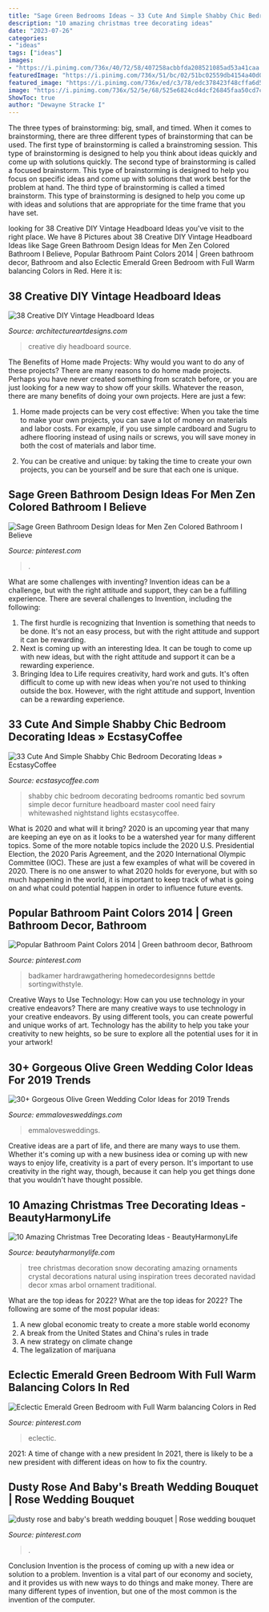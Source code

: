 ```yaml
---
title: "Sage Green Bedrooms Ideas ~ 33 Cute And Simple Shabby Chic Bedroom Decorating Ideas » Ecstasycoffee"
description: "10 amazing christmas tree decorating ideas"
date: "2023-07-26"
categories:
- "ideas"
tags: ["ideas"]
images:
- "https://i.pinimg.com/736x/40/72/58/407258acbbfda208521085ad53a41caa.jpg"
featuredImage: "https://i.pinimg.com/736x/51/bc/02/51bc02559db4154a40d0201a4514b920.jpg"
featured_image: "https://i.pinimg.com/736x/ed/c3/78/edc378423f48cffa6d518962c5a70710.jpg"
image: "https://i.pinimg.com/736x/52/5e/68/525e6824cd4dcf26845faa50cd7cceb1.jpg"
ShowToc: true
author: "Dewayne Stracke I"
---
```



The three types of brainstorming: big, small, and timed.
When it comes to brainstorming, there are three different types of brainstorming that can be used. The first type of brainstorming is called a brainstroming session. This type of brainstorming is designed to help you think about ideas quickly and come up with solutions quickly. The second type of brainstorming is called a focused brainstorm. This type of brainstorming is designed to help you focus on specific ideas and come up with solutions that work best for the problem at hand. The third type of brainstorming is called a timed brainstorm. This type of brainstorming is designed to help you come up with ideas and solutions that are appropriate for the time frame that you have set.

	

		
looking for 38 Creative DIY Vintage Headboard Ideas you've visit to the right place. We have 8 Pictures about 38 Creative DIY Vintage Headboard Ideas like Sage Green Bathroom Design Ideas for Men Zen Colored Bathroom I Believe, Popular Bathroom Paint Colors 2014 | Green bathroom decor, Bathroom and also Eclectic Emerald Green Bedroom with Full Warm balancing Colors in Red. Here it is:
		
    
## 38 Creative DIY Vintage Headboard Ideas

<img loading=lazy src="https://www.architectureartdesigns.com/wp-content/uploads/2013/09/14.jpg" onerror="this.onerror=null;this.src='https://tse4.mm.bing.net/th?id=OIP.XDkjkD-382ExQ6yTODDYWwHaJ4&amp;pid=15.1';" alt="38 Creative DIY Vintage Headboard Ideas">

_Source: architectureartdesigns.com_

>creative diy headboard source. 

	

The Benefits of Home made Projects: Why would you want to do any of these projects?
There are many reasons to do home made projects. Perhaps you have never created something from scratch before, or you are just looking for a new way to show off your skills. Whatever the reason, there are many benefits of doing your own projects. Here are just a few: 
1. Home made projects can be very cost effective: When you take the time to make your own projects, you can save a lot of money on materials and labor costs. For example, if you use simple cardboard and Sugru to adhere flooring instead of using nails or screws, you will save money in both the cost of materials and labor time. 

2. You can be creative and unique: by taking the time to create your own projects, you can be yourself and be sure that each one is unique.

    
## Sage Green Bathroom Design Ideas For Men Zen Colored Bathroom I Believe

<img loading=lazy src="https://i.pinimg.com/736x/40/72/58/407258acbbfda208521085ad53a41caa.jpg" onerror="this.onerror=null;this.src='https://tse1.mm.bing.net/th?id=OIP.DOwmkqeuM9Zuxeamh6a-hAHaLH&amp;pid=15.1';" alt="Sage Green Bathroom Design Ideas for Men Zen Colored Bathroom I Believe">

_Source: pinterest.com_

>. 

	

What are some challenges with inventing?
Invention ideas can be a challenge, but with the right attitude and support, they can be a fulfilling experience. There are several challenges to Invention, including the following:
1. The first hurdle is recognizing that Invention is something that needs to be done. It's not an easy process, but with the right attitude and support it can be rewarding.
2. Next is coming up with an interesting Idea. It can be tough to come up with new ideas, but with the right attitude and support it can be a rewarding experience. 
3. Bringing Idea to Life requires creativity, hard work and guts. It's often difficult to come up with new ideas when you're not used to thinking outside the box. However, with the right attitude and support, Invention can be a rewarding experience.

    
## 33 Cute And Simple Shabby Chic Bedroom Decorating Ideas » EcstasyCoffee

<img loading=lazy src="https://i2.wp.com/www.ecstasycoffee.com/wp-content/uploads/2016/08/Romantic-Shabby-Chic-Bedroom-With-Fairy-Lights-Over-Headboard-And-Whitewashed-Nightstand.jpg" onerror="this.onerror=null;this.src='https://tse2.mm.bing.net/th?id=OIP.gZc-dYGaaEyKx_GjX-qc_gHaLP&amp;pid=15.1';" alt="33 Cute And Simple Shabby Chic Bedroom Decorating Ideas » EcstasyCoffee">

_Source: ecstasycoffee.com_

>shabby chic bedroom decorating bedrooms romantic bed sovrum simple decor furniture headboard master cool need fairy whitewashed nightstand lights ecstasycoffee. 

	

What is 2020 and what will it bring?
2020 is an upcoming year that many are keeping an eye on as it looks to be a watershed year for many different topics. Some of the more notable topics include the 2020 U.S. Presidential Election, the 2020 Paris Agreement, and the 2020 International Olympic Committee (IOC). These are just a few examples of what will be covered in 2020. There is no one answer to what 2020 holds for everyone, but with so much happening in the world, it is important to keep track of what is going on and what could potential happen in order to influence future events.

    
## Popular Bathroom Paint Colors 2014 | Green Bathroom Decor, Bathroom

<img loading=lazy src="https://i.pinimg.com/736x/ed/c3/78/edc378423f48cffa6d518962c5a70710.jpg" onerror="this.onerror=null;this.src='https://tse4.mm.bing.net/th?id=OIP.6_83JdT98qdY-2Fh95O9hgHaJ3&amp;pid=15.1';" alt="Popular Bathroom Paint Colors 2014 | Green bathroom decor, Bathroom">

_Source: pinterest.com_

>badkamer hardrawgathering homedecordesignns bettde sortingwithstyle. 

	

Creative Ways to Use Technology: How can you use technology in your creative endeavors?
There are many creative ways to use technology in your creative endeavors. By using different tools, you can create powerful and unique works of art. Technology has the ability to help you take your creativity to new heights, so be sure to explore all the potential uses for it in your artwork!

    
## 30+ Gorgeous Olive Green Wedding Color Ideas For 2019 Trends

<img loading=lazy src="http://emmalovesweddings.com/wp-content/uploads/2018/10/olive-and-black-winter-woodsy-wedding-color-ideas-1-548x1024.jpg" onerror="this.onerror=null;this.src='https://tse2.mm.bing.net/th?id=OIP.-DrslDV348Ls-K3BpalS9wHaN1&amp;pid=15.1';" alt="30+ Gorgeous Olive Green Wedding Color Ideas for 2019 Trends">

_Source: emmalovesweddings.com_

>emmalovesweddings. 

	

Creative ideas are a part of life, and there are many ways to use them. Whether it's coming up with a new business idea or coming up with new ways to enjoy life, creativity is a part of every person. It's important to use creativity in the right way, though, because it can help you get things done that you wouldn't have thought possible.

    
## 10 Amazing Christmas Tree Decorating Ideas - BeautyHarmonyLife

<img loading=lazy src="https://beautyharmonylife.com/wp-content/uploads/2013/11/White-Christmas-Tree-Ornaments.jpg" onerror="this.onerror=null;this.src='https://tse2.mm.bing.net/th?id=OIP.4xflM8bcDAsBigFrIqPCXQHaLH&amp;pid=15.1';" alt="10 Amazing Christmas Tree Decorating Ideas - BeautyHarmonyLife">

_Source: beautyharmonylife.com_

>tree christmas decoration snow decorating amazing ornaments crystal decorations natural using inspiration trees decorated navidad decor xmas arbol ornament traditional. 

	

What are the top ideas for 2022?
What are the top ideas for 2022? The following are some of the most popular ideas: 
1. A new global economic treaty to create a more stable world economy 
2. A break from the United States and China's rules in trade 
3. A new strategy on climate change 
4. The legalization of marijuana 

    
## Eclectic Emerald Green Bedroom With Full Warm Balancing Colors In Red

<img loading=lazy src="https://i.pinimg.com/736x/52/5e/68/525e6824cd4dcf26845faa50cd7cceb1.jpg" onerror="this.onerror=null;this.src='https://tse3.mm.bing.net/th?id=OIP.dEj_us6hxY5QMmFR2yrLfwHaJn&amp;pid=15.1';" alt="Eclectic Emerald Green Bedroom with Full Warm balancing Colors in Red">

_Source: pinterest.com_

>eclectic. 

	

2021: A time of change with a new president
In 2021, there is likely to be a new president with different ideas on how to fix the country.

    
## Dusty Rose And Baby&#039;s Breath Wedding Bouquet | Rose Wedding Bouquet

<img loading=lazy src="https://i.pinimg.com/736x/51/bc/02/51bc02559db4154a40d0201a4514b920.jpg" onerror="this.onerror=null;this.src='https://tse4.mm.bing.net/th?id=OIP.qtJkhOoYVu2Mc-6Yu95V1gHaKk&amp;pid=15.1';" alt="dusty rose and baby&#039;s breath wedding bouquet | Rose wedding bouquet">

_Source: pinterest.com_

>. 

	

Conclusion
Invention is the process of coming up with a new idea or solution to a problem. Invention is a vital part of our economy and society, and it provides us with new ways to do things and make money. There are many different types of invention, but one of the most common is the invention of the computer.

